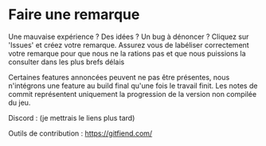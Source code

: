 ﻿# Faire une remarque

Une mauvaise expérience ? Des idées ? Un bug à dénoncer ? Cliquez sur 'Issues' et créez votre remarque.
Assurez vous de labéliser correctement votre remarque pour que nous ne la rations pas et que nous puissions la consulter dans les plus brefs délais

Certaines features annoncées peuvent ne pas être présentes, nous n'intégrons une feature au build final qu'une fois le travail finit. Les notes de commit représentent uniquement la progression de la version non compilée du jeu.

Discord : (je mettrais le liens plus tard)

Outils de contribution : https://gitfiend.com/
